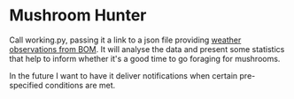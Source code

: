 Mushroom Hunter
===============

Call working.py, passing it a link to a json file providing [weather observations from BOM](http://www.bom.gov.au/products/IDQ60801/IDQ60801.94294.shtml). It will analyse the data and present some statistics that help to inform whether it's a good time to go foraging for mushrooms.

In the future I want to have it deliver notifications when certain pre-specified conditions are met. 
